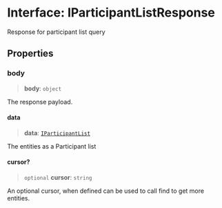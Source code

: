 # Interface: IParticipantListResponse

Response for participant list query

## Properties

### body

> **body**: `object`

The response payload.

#### data

> **data**: [`IParticipantList`](IParticipantList.md)

The entities as a Participant list

#### cursor?

> `optional` **cursor**: `string`

An optional cursor, when defined can be used to call find to get more entities.

